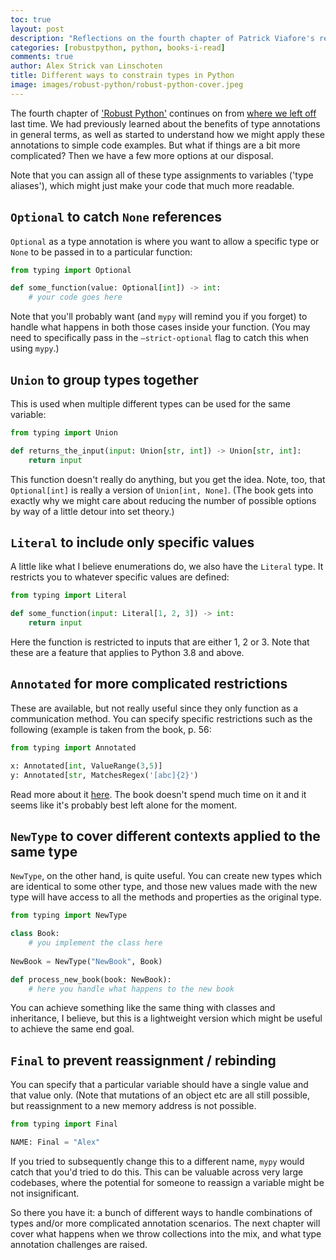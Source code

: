 ```yaml
---
toc: true
layout: post
description: "Reflections on the fourth chapter of Patrick Viafore's recent book, 'Robust Python'. We learn about the different options for combining types and constraining exactly which sets of types are permitted for a particular function or variable signature."
categories: [robustpython, python, books-i-read]
comments: true
author: Alex Strick van Linschoten
title: Different ways to constrain types in Python
image: images/robust-python/robust-python-cover.jpeg
---
```


The fourth chapter of ['Robust Python'](https://www.amazon.com/Robust-Python-Patrick-Viafore-ebook-dp-B09982C9FX/dp/B09982C9FX/ref=mt_other?_encoding=UTF8&me=&tag=soumet-20&qid=) continues on from [where we left off](https://mlops.systems/robustpython/python/books-i-read/2022/01/03/robust-python-3.html) last time. We had previously learned about the benefits of type annotations in general terms, as well as started to understand how we might apply these annotations to simple code examples. But what if things are a bit more complicated? Then we have a few more options at our disposal.

Note that you can assign all of these type assignments to variables ('type aliases'), which might just make your code that much more readable.

## `Optional` to catch `None` references

`Optional` as a type annotation is where you want to allow a specific type or `None` to be passed in to a particular function:

```python
from typing import Optional

def some_function(value: Optional[int]) -> int:
	# your code goes here
```

Note that you'll probably want (and `mypy` will remind you if you forget) to handle what happens in both those cases inside your function. (You may need to specifically pass in the `—strict-optional` flag to catch this when using `mypy`.)

## `Union` to group types together

This is used when multiple different types can be used for the same variable:

```python
from typing import Union

def returns_the_input(input: Union[str, int]) -> Union[str, int]:
	return input
```

This function doesn't really do anything, but you get the idea. Note, too, that `Optional[int]` is really a version of `Union[int, None]`. (The book gets into exactly why we might care about reducing the number of possible options by way of a little detour into set theory.)

## `Literal` to include only specific values

A little like what I believe enumerations do, we also have the `Literal` type. It restricts you to whatever specific values are defined:

```python
from typing import Literal

def some_function(input: Literal[1, 2, 3]) -> int:
	return input
```

Here the function is restricted to inputs that are either 1, 2 or 3. Note that these are a feature that applies to Python 3.8 and above.

## `Annotated` for more complicated restrictions

These are available, but not really useful since they only function as a communication method. You can specify specific restrictions such as the following (example is taken from the book, p. 56:

```python
from typing import Annotated

x: Annotated[int, ValueRange(3,5)]
y: Annotated[str, MatchesRegex('[abc]{2}')
```

Read more about it [here](https://docs.python.org/3/library/typing.html?highlight=annotated#typing.Annotated). The book doesn't spend much time on it and it seems like it's probably best left alone for the moment.

## `NewType` to cover different contexts applied to the same type

`NewType`, on the other hand, is quite useful. You can create new types which are identical to some other type, and those new values made with the new type will have access to all the methods and properties as the original type.

```python
from typing import NewType

class Book:
	# you implement the class here
	
NewBook = NewType("NewBook", Book)

def process_new_book(book: NewBook):
	# here you handle what happens to the new book
```

You can achieve something like the same thing with classes and inheritance, I believe, but this is a lightweight version which might be useful to achieve the same end goal.

## `Final` to prevent reassignment / rebinding

You can specify that a particular variable should have a single value and that value only. (Note that mutations of an object etc are all still possible, but reassignment to a new memory address is not possible.

```python
from typing import Final

NAME: Final = "Alex"
```

If you tried to subsequently change this to a different name, `mypy` would catch that you'd tried to do this. This can be valuable across very large codebases, where the potential for someone to reassign a variable might be not insignificant.

So there you have it: a bunch of different ways to handle combinations of types and/or more complicated annotation scenarios. The next chapter will cover what happens when we throw collections into the mix, and what type annotation challenges are raised.